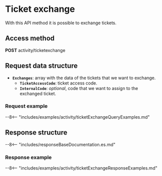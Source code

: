 # Ticket exchange

With this API method it is possible to exchange tickets.

## Access method

**POST** activity/ticketexchange

## Request data structure

- **`Exchanges`**: array with the data of the tickets that we want to exchange.
    - **`TicketAccessCode`**: ticket access code.
    - **`InternalCode`**: *optional*, code that we want to assign to the exchanged ticket.

### Request example

--8<-- "includes/examples/activity/ticketExchangeQueryExamples.md"

## Response structure

--8<-- "includes/responseBaseDocumentation.es.md"

### Response example

--8<-- "includes/examples/activity/ticketExchangeResponseExamples.md"
